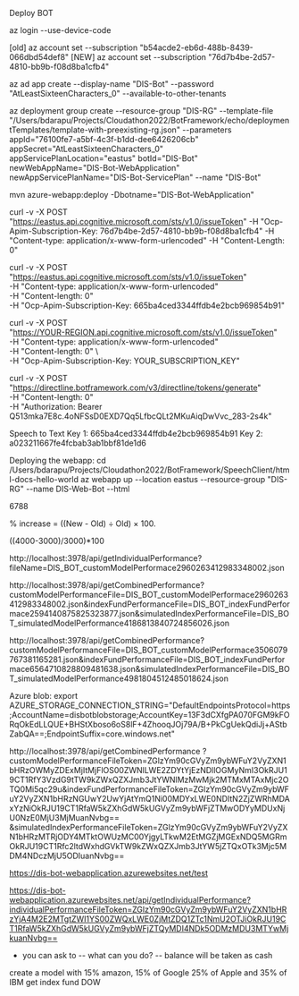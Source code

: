 Deploy BOT

az login --use-device-code

[old] az account set --subscription "b54acde2-eb6d-488b-8439-066dbd54def8"
[NEW] az account set --subscription "76d7b4be-2d57-4810-bb9b-f08d8ba1cfb4"

az ad app create --display-name "DIS-Bot" --password "AtLeastSixteenCharacters_0" --available-to-other-tenants

az deployment group create --resource-group "DIS-RG" --template-file "/Users/bdarapu/Projects/Cloudathon2022/BotFramework/echo/deploymentTemplates/template-with-preexisting-rg.json" --parameters appId="76100fe7-a5bf-4c3f-b1dd-dee6426206cb" appSecret="AtLeastSixteenCharacters_0" appServicePlanLocation="eastus" botId="DIS-Bot" newWebAppName="DIS-Bot-WebApplication" newAppServicePlanName="DIS-Bot-ServicePlan" --name "DIS-Bot"

mvn azure-webapp:deploy -Dbotname="DIS-Bot-WebApplication"



curl -v -X POST "https://eastus.api.cognitive.microsoft.com/sts/v1.0/issueToken" -H "Ocp-Apim-Subscription-Key: 76d7b4be-2d57-4810-bb9b-f08d8ba1cfb4" -H "Content-type: application/x-www-form-urlencoded" -H "Content-Length: 0"

curl -v -X POST \
"https://eastus.api.cognitive.microsoft.com/sts/v1.0/issueToken" \
-H "Content-type: application/x-www-form-urlencoded" \
-H "Content-length: 0" \
-H "Ocp-Apim-Subscription-Key: 665ba4ced3344ffdb4e2bcb969854b91"


curl -v -X POST \
"https://YOUR-REGION.api.cognitive.microsoft.com/sts/v1.0/issueToken" \
-H "Content-type: application/x-www-form-urlencoded" \
-H "Content-length: 0" \	
-H "Ocp-Apim-Subscription-Key: YOUR_SUBSCRIPTION_KEY"



curl -v -X POST \
"https://directline.botframework.com/v3/directline/tokens/generate" \
-H "Content-length: 0" \
-H "Authorization: Bearer Q513mka7E8c.4oNFSsD0EXD7Qq5LfbcQLt2MKuAiqDwVvc_283-2s4k"


Speech to Text
Key 1: 665ba4ced3344ffdb4e2bcb969854b91
Key 2: a023211667fe4fcbab3ab1bbf81de1d6


Deploying the webapp:
cd /Users/bdarapu/Projects/Cloudathon2022/BotFramework/SpeechClient/html-docs-hello-world
az webapp up --location eastus --resource-group "DIS-RG" --name DIS-Web-Bot --html

6788

% increase = ((New - Old) ÷ Old) × 100.

((4000-3000)/3000)*100


http://localhost:3978/api/getIndividualPerformance?fileName=DIS_BOT_customModelPerformace2960263412983348002.json

http://localhost:3978/api/getCombinedPerformance?customModelPerformanceFile=DIS_BOT_customModelPerformace2960263412983348002.json&indexFundPerformanceFile=DIS_BOT_indexFundPerformace2594140875825323877.json&simulatedIndexPerformanceFile=DIS_BOT_simulatedModelPerformance4186813840724856026.json

http://localhost:3978/api/getCombinedPerformance?customModelPerformanceFile=DIS_BOT_customModelPerformace3506079767381165281.json&indexFundPerformanceFile=DIS_BOT_indexFundPerformace6564710828809481638.json&simulatedIndexPerformanceFile=DIS_BOT_simulatedModelPerformance4981804512485018624.json



Azure blob:
export AZURE_STORAGE_CONNECTION_STRING="DefaultEndpointsProtocol=https;AccountName=disbotblobstorage;AccountKey=13F3dCXfgPA070FGM9kFORqOkEdLLQUE+BHStXboso6oS8lF+4ZhooqJOj79A/B+PkCgUekQdiJj+AStbZabQA==;EndpointSuffix=core.windows.net"


http://localhost:3978/api/getCombinedPerformance
?customModelPerformanceFileToken=ZGlzYm90cGVyZm9ybWFuY2VyZXN1bHRzOWMyZDExMjItMjFlOS00ZWNlLWE2ZDYtYjEzNDllOGMyNmI3OkRJU19CT1RfY3VzdG9tTW9kZWxQZXJmb3JtYWNlMzMwMjk2MTMxMTAxMjc2OTQ0Mi5qc29u&indexFundPerformanceFileToken=ZGlzYm90cGVyZm9ybWFuY2VyZXN1bHRzNGUwY2UwYjAtYmQ1Ni00MDYxLWE0NDItN2ZjZWRhMDAxYzNiOkRJU19CT1RfaW5kZXhGdW5kUGVyZm9ybWFjZTMwODYyMDUxNjU0NzE0MjU3MjMuanNvbg==
&simulatedIndexPerformanceFileToken=ZGlzYm90cGVyZm9ybWFuY2VyZXN1bHRzMTRjODY4MTktOWUzMC00YjgyLTkwM2EtMGZjMGExNDQ5MGRmOkRJU19CT1Rfc2ltdWxhdGVkTW9kZWxQZXJmb3JtYW5jZTQxOTk3Mjc5MDM4NDczMjU5ODIuanNvbg==


https://dis-bot-webapplication.azurewebsites.net/test


https://dis-bot-webapplication.azurewebsites.net/api/getIndividualPerformance?individualPerformanceFileToken=ZGlzYm90cGVyZm9ybWFuY2VyZXN1bHRzYjA4M2E2MTgtZWI1YS00ZWQxLWE0ZjMtZDQ1ZTc1NmU2OTJiOkRJU19CT1RfaW5kZXhGdW5kUGVyZm9ybWFjZTQyMDI4NDk5ODMzMDU3MTYwMjkuanNvbg==



- you can ask to -- what can you do?
-- balance will be taken as cash 


create a model with 15% amazon, 15% of Google 25% of Apple and 35% of IBM
get index fund DOW



